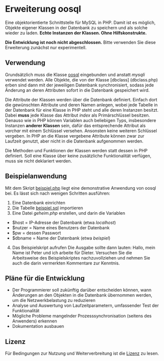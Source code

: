 Erweiterung oosql
=================

Eine objektorientierte Schnittstelle für MySQL in PHP. Damit ist es möglich, Objekte eigener Klassen in der Datenbank zu speichern und als solche
wieder zu laden. **Echte Instanzen der Klassen. Ohne Hilfskonstrukte.**

**Die Entwicklung ist noch nicht abgeschlossen.** Bitte verwenden Sie diese Erweiterung zunächst nur experimentell.

Verwendung
----------

Grundsätzlich muss die Klasse [oosql](oosql.php) eingebunden und anstatt *mysqli* verwendet werden. Alle Objekte, die von der Klasse [dbclass]
(dbclass.php) erben sind dann mit der jeweiligen Datenbank synchronisiert, sodass jede Änderung an deren Attributen sofort in die Datenbank
gespeichert wird.

Die Attribute der Klassen werden über die Datenbank definiert. Einfach dort die gewünschten Attribute und deren Namen anlegen, wobei jede
Tabelle in der Datenbank für eine Klasse in PHP steht und alle deren Instanzen besitzt. Dabei **muss** jede Klasse das Attribut *index* als
Primärschlüssel besitzen. Genauso wie in PHP können Variablen auch beliebigen Typs, insbesondere Instanzen **anderer Klassen** sein, dafür das
entsprechende Attribut als *varchar* mit einem Schlüssel versehen. Ansonsten keine weiteren Schlüssel vergeben. In PHP an die Klasse vergebene
Attribute können zwar zur Laufzeit genutzt, aber nicht in die Datenbank aufgenommen werden.

Die Methoden und Funktionen der Klassen werden statt dessen in PHP definiert. Soll eine Klasse über keine zusätzliche Funktionalität verfügen,
muss sie nicht deklariert werden.

Beispielanwendung
-----------------

Mit dem Skript [beispiel.php](beispiel.php) liegt eine demonstrative Anwendung von oosql bei. Es lässt sich nach wenigen Schritten ausführen:
 1. Eine Datenbank einrichten
 2. Die Tabelle [beispiel.sql](beispiel.sql) importieren
 3. Eine Datei *geheim.php* erstellen, und darin die Variablen
  - $host = IP-Adresse der Datenbank (etwa *localhost*)
  - $nutzer = Name eines Benutzers der Datenbank
  - $pw = dessen Passwort
  - $dbname = Name der Datenbank (etwa *beispiel*)
 4. Das Beispielskript aufrufen
Die Ausgabe sollte dann lauten:
	Hallo, mein Name ist Peter und ich arbeite für Dieter.
Versuchen Sie die Arbeitsweise des Beispielskriptes nachzuvollziehen und nehmen Sie auch die darin vermerkten Kommentare zur Kenntnis.

Pläne für die Entwicklung
-------------------------

- Der Programmierer soll zukünftig darüber entscheiden können, wann Änderungen an den Objekten in die Datenbank übernommen werden, um die
Netzwerkbelastung zu reduzieren
- Analyse und Auswertung von Laufzeitparametern, umfassender Test der Funktionalität
- Mögliche Probleme mangelnder Prozesssynchronisation (seitens des Anwenders) erkennen
- Dokumentation ausbauen

Lizenz
------

Für Bedingungen zur Nutzung und Weiterverbreitung ist die [Lizenz](lizenz) zu lesen.